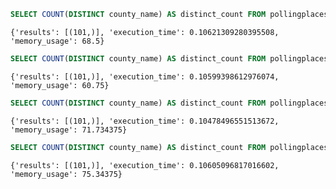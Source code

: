 ```sql
SELECT COUNT(DISTINCT county_name) AS distinct_count FROM pollingplaces_2020
```

```response from sqlite
{'results': [(101,)], 'execution_time': 0.10621309280395508, 'memory_usage': 68.5}
```

```sql
SELECT COUNT(DISTINCT county_name) AS distinct_count FROM pollingplaces_2020
```

```response from sqlite
{'results': [(101,)], 'execution_time': 0.10599398612976074, 'memory_usage': 60.75}
```

```sql
SELECT COUNT(DISTINCT county_name) AS distinct_count FROM pollingplaces_2020
```

```response from sqlite
{'results': [(101,)], 'execution_time': 0.10478496551513672, 'memory_usage': 71.734375}
```

```sql
SELECT COUNT(DISTINCT county_name) AS distinct_count FROM pollingplaces_2020
```

```response from sqlite
{'results': [(101,)], 'execution_time': 0.10605096817016602, 'memory_usage': 75.34375}
```


